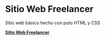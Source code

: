 # Sitio Web Freelancer
Sitio web básico hecho con puto HTML y CSS

**[Sitio Web Freelancer](https://sitio-freelancer-hec.netlify.app/)**
